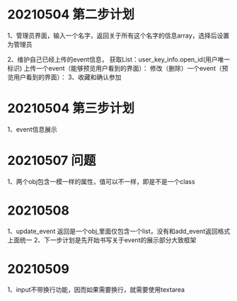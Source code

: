 # 20210504 第二步计划
1、管理员界面，输入一个名字，返回关于所有这个名字的信息array，选择后设置为管理员

2、维护自己已经上传的event信息，
    获取List：user_key_info.open_id(用户唯一标识)
    上传一个event（能够预览用户看到的界面）：
    修改（删除）一个event（预览用户看到的界面）：
3、收藏和确认参加

# 20210504 第三步计划
1、event信息展示

# 20210507 问题
1、两个obj包含一模一样的属性，值可以不一样，即是不是一个class

# 20210508
1、update_event 返回是一个obj,里面仅包含一个list，没有和add_event返回格式上面统一
2、下一步计划是先开始书写关于event的展示部分大致框架

# 20210509
1、input不带换行功能，因而如果需要换行，就需要使用textarea